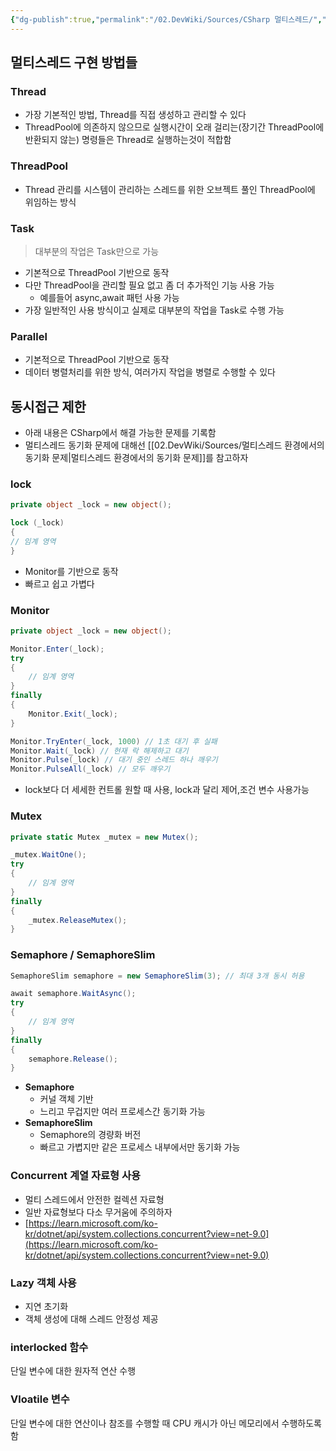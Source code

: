 ```yaml
---
{"dg-publish":true,"permalink":"/02.DevWiki/Sources/CSharp 멀티스레드/","noteIcon":""}
---
```


## 멀티스레드 구현 방법들

### Thread

- 가장 기본적인 방법, Thread를 직접 생성하고 관리할 수 있다
- ThreadPool에 의존하지 않으므로 실행시간이 오래 걸리는(장기간 ThreadPool에 반환되지 않는) 명령들은 Thread로 실행하는것이 적합함

### ThreadPool

- Thread 관리를 시스템이 관리하는 스레드를 위한 오브젝트 풀인 ThreadPool에 위임하는 방식

### Task

> 대부분의 작업은 Task만으로 가능

- 기본적으로 ThreadPool 기반으로 동작
- 다만 ThreadPool을 관리할 필요 없고 좀 더 추가적인 기능 사용 가능
    - 예를들어 async,await 패턴 사용 가능
- 가장 일반적인 사용 방식이고 실제로 대부분의 작업을 Task로 수행 가능

### Parallel

- 기본적으로 ThreadPool 기반으로 동작
- 데이터 병렬처리를 위한 방식, 여러가지 작업을 병렬로 수행할 수 있다

## 동시접근 제한

* 아래 내용은 CSharp에서 해결 가능한 문제를 기록함
* 멀티스레드 동기화 문제에 대해선 [[02.DevWiki/Sources/멀티스레드 환경에서의 동기화 문제\|멀티스레드 환경에서의 동기화 문제]]를 참고하자

### lock

```csharp
private object _lock = new object();

lock (_lock)
{
// 임계 영역
}
```

- Monitor를 기반으로 동작
- 빠르고 쉽고 가볍다

### Monitor

```csharp
private object _lock = new object();

Monitor.Enter(_lock);
try
{
    // 임계 영역
}
finally
{
    Monitor.Exit(_lock);
}
```

```csharp
Monitor.TryEnter(_lock, 1000) // 1초 대기 후 실패
Monitor.Wait(_lock) // 현재 락 해제하고 대기
Monitor.Pulse(_lock) // 대기 중인 스레드 하나 깨우기
Monitor.PulseAll(_lock) // 모두 깨우기
```

- lock보다 더 세세한 컨트롤 원할 때 사용, lock과 달리 제어,조건 변수 사용가능

### Mutex

```csharp
private static Mutex _mutex = new Mutex();

_mutex.WaitOne();
try
{
    // 임계 영역
}
finally
{
    _mutex.ReleaseMutex();
}
```

### Semaphore / SemaphoreSlim

```csharp
SemaphoreSlim semaphore = new SemaphoreSlim(3); // 최대 3개 동시 허용

await semaphore.WaitAsync();
try
{
    // 임계 영역
}
finally
{
    semaphore.Release();
}
```

- **Semaphore**
    - 커널 객체 기반
    - 느리고 무겁지만 여러 프로세스간 동기화 가능
- **SemaphoreSlim**
    - Semaphore의 경량화 버전
    - 빠르고 가볍지만 같은 프로세스 내부에서만 동기화 가능

### Concurrent 계열 자료형 사용

- 멀티 스레드에서 안전한 컬렉션 자료형
- 일반 자료형보다 다소 무거움에 주의하자
- [https://learn.microsoft.com/ko-kr/dotnet/api/system.collections.concurrent?view=net-9.0](https://learn.microsoft.com/ko-kr/dotnet/api/system.collections.concurrent?view=net-9.0)

### Lazy 객체 사용

- 지연 초기화
- 객체 생성에 대해 스레드 안정성 제공

### interlocked 함수
단일 변수에 대한 원자적 연산 수행

### Vloatile 변수
단일 변수에 대한 연산이나 참조를 수행할 때 CPU 캐시가 아닌 메모리에서 수행하도록 함
